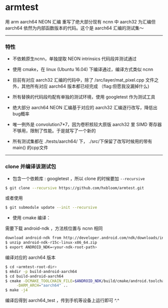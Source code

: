 # armtest


用 arm aarch64 NEON 汇编 重写了绝大部分现有 ncnn 中 aarch32 为汇编但 aarch64 依然为内部函数版本的代码。这个是 aarch64 汇编的测试集～



---

### 特性
* 不依赖原生ncnn，单独提取 NEON intrinsics 代码段并测试通过

* 使用 cmake，在 linux (Ubuntu 16.04) 下编译通过，编译方式类似 ncnn

* 目前有对应 aarch32 汇编的代码中，除了 /src/layer/mat_pixel.cpp 文件之外，其他所有对应 aarch64 版本都已经完成 （flag:但愿我没漏掉什么)

* 所有替换的代码段均配有单独的测试环境，使用 googletest 作为测试工具

* 绝大部分 aarch64 NEON 汇编基于对应的 aarch32 汇编逐行改写，降低出bug概率

* 唯一例外是 convolution7*7，因为卷积核较大原版 aarch32 里 SIMD 寄存器不够用，限制了性能。于是就写了一个新的 

* 所有测试集都在 ./tests/aarch64/ 下， ./src/下保留了改写时候用的带有 main() 的cpp文件




---

### clone 并编译该测试包

* 包含一个依赖库 : googletest ，所以 clone 的时候要加 `--recursive`

```bash
$ git clone --recursive https://github.com/hxbloom/armtest.git
```
或者使用

```bash
$ git submodule update --init --recursive
```

* 使用 cmake 编译：

需要下载 android-ndk ，方法核位置与 ncnn 相同

```bash
download android-ndk from http://developer.android.com/ndk/downloads/index.html
$ unzip android-ndk-r15c-linux-x86_64.zip
$ export ANDROID_NDK=<your-ndk-root-path>
```

编译对应的 aarch64 版本

```bash
$ cd <armtest-root-dir>
$ mkdir -p build-android-aarch64
$ cd build-android-aarch64
$ cmake -DCMAKE_TOOLCHAIN_FILE=$ANDROID_NDK/build/cmake/android.toolchain.cmake \
     -DARM_ARCH="aarch64" ..
$ make -j4
```

编译后得到 aarch64_test ，传到手机等设备上运行即可 ^.^

